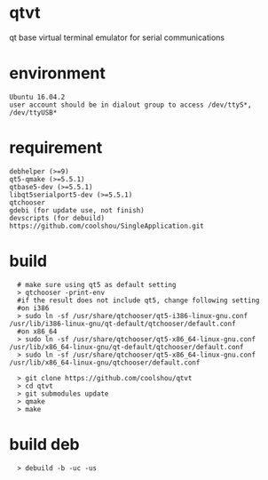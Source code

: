 # qtvt
qt base virtual terminal emulator for serial communications

# environment
    Ubuntu 16.04.2
    user account should be in dialout group to access /dev/ttyS*, /dev/ttyUSB*
    
# requirement
    debhelper (>=9)
    qt5-qmake (>=5.5.1)
    qtbase5-dev (>=5.5.1)
    libqt5serialport5-dev (>=5.5.1)
    qtchooser 
    gdebi (for update use, not finish)
    devscripts (for debuild)
    https://github.com/coolshou/SingleApplication.git
  
# build
```    
  # make sure using qt5 as default setting
  > qtchooser -print-env
  #if the result does not include qt5, change following setting
  #on i386
  > sudo ln -sf /usr/share/qtchooser/qt5-i386-linux-gnu.conf /usr/lib/i386-linux-gnu/qt-default/qtchooser/default.conf
  #on x86_64 
  > sudo ln -sf /usr/share/qtchooser/qt5-x86_64-linux-gnu.conf /usr/lib/x86_64-linux-gnu/qt-default/qtchooser/default.conf
  > sudo ln -sf /usr/share/qtchooser/qt5-x86_64-linux-gnu.conf /usr/lib/x86_64-linux-gnu/qtchooser/default.conf

```    
```
  > git clone https://github.com/coolshou/qtvt
  > cd qtvt
  > git submodules update
  > qmake
  > make
```
# build deb
```
  > debuild -b -uc -us
```  
